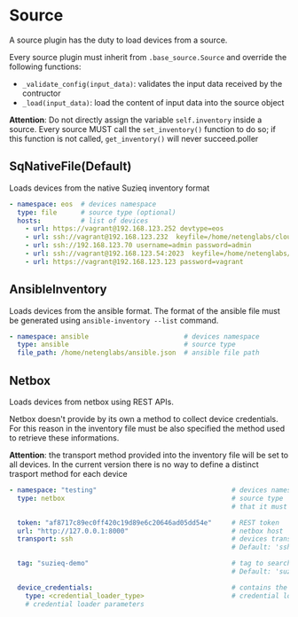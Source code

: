 # Source
A source plugin has the duty to load devices from a source.

Every source plugin must inherit from `.base_source.Source` and override
the following functions:
- `_validate_config(input_data)`: validates the input data received by the contructor
- `_load(input_data)`: load the content of input data into the source object

**Attention**: Do not directly assign the variable `self.inventory` inside a source. Every source MUST call the `set_inventory()` function to do so;
if this function is not called, `get_inventory()` will never succeed.poller

## SqNativeFile(Default)
Loads devices from the native Suzieq inventory format
```yaml
- namespace: eos  # devices namespace
  type: file      # source type (optional)
  hosts:          # list of devices
    - url: https://vagrant@192.168.123.252 devtype=eos
    - url: ssh://vagrant@192.168.123.232  keyfile=/home/netenglabs/cloud-native-data-center-networking/topologies/dual-attach/.vagrant/machines/internet/libvirt/private_key
    - url: ssh://192.168.123.70 username=admin password=admin
    - url: ssh://vagrant@192.168.123.54:2023  keyfile=/home/netenglabs/cloud-native-data-center-networking/topologies/dual-attach/.vagrant/machines/server104/libvirt/private_key
    - url: https://vagrant@192.168.123.123 password=vagrant
```

## AnsibleInventory
Loads devices from the ansible format.
The format of the ansible file must be generated using `ansible-inventory --list` command.
```yaml
- namespace: ansible                        # devices namespace
  type: ansible                             # source type
  file_path: /home/netenglabs/ansible.json  # ansible file path
```
## Netbox
Loads devices from netbox using REST APIs.

Netbox doesn't provide by its own a method to collect device credentials.
For this reason in the inventory file must be also specified the method used to retrieve these informations.

**Attention**: the transport method provided into the inventory file will be set to all devices.
In the current version there is no way to define a distinct trasport method for each device
```yaml
- namespace: "testing"                                  # devices namespace
  type: netbox                                          # source type
                                                        # that it must connect to netbox

  token: "af8717c89ec0ff420c19d89e6c20646ad05dd54e"     # REST token
  url: "http://127.0.0.1:8000"                          # netbox host
  transport: ssh                                        # devices transport protocol (optional)
                                                        # Default: 'ssh'

  tag: "suzieq-demo"                                    # tag to search in netbox (optional)
                                                        # Default: 'suzieq'

  device_credentials:                                   # contains the method to retrieve devices credentials
    type: <credential_loader_type>                      # credential loader type
    # credential loader parameters


```
